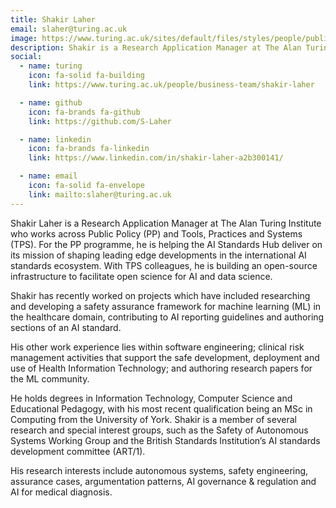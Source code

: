 ```yaml
---
title: Shakir Laher
email: slaher@turing.ac.uk
image: https://www.turing.ac.uk/sites/default/files/styles/people/public/2023-02/s_l.jpg
description: Shakir is a Research Application Manager at The Alan Turing Institute.
social:
  - name: turing
    icon: fa-solid fa-building
    link: https://www.turing.ac.uk/people/business-team/shakir-laher

  - name: github
    icon: fa-brands fa-github
    link: https://github.com/S-Laher

  - name: linkedin
    icon: fa-brands fa-linkedin
    link: https://www.linkedin.com/in/shakir-laher-a2b300141/

  - name: email
    icon: fa-solid fa-envelope
    link: mailto:slaher@turing.ac.uk
---
```


Shakir Laher is a Research Application Manager at The Alan Turing Institute who works across Public Policy (PP) and Tools, Practices and Systems (TPS). For the PP programme, he is helping the AI Standards Hub deliver on its mission of shaping leading edge developments in the international AI standards ecosystem. With TPS colleagues, he is building an open-source infrastructure to facilitate open science for AI and data science.

Shakir has recently worked on projects which have included researching and developing a safety assurance framework for machine learning (ML) in the healthcare domain, contributing to AI reporting guidelines and authoring sections of an AI standard.

His other work experience lies within software engineering; clinical risk management activities that support the safe development, deployment and use of Health Information Technology; and authoring research papers for the ML community.

He holds degrees in Information Technology, Computer Science and Educational Pedagogy, with his most recent qualification being an MSc in Computing from the University of York. Shakir is a member of several research and special interest groups, such as the Safety of Autonomous Systems Working Group and the British Standards Institution’s AI standards development committee (ART/1).

His research interests include autonomous systems, safety engineering, assurance cases, argumentation patterns, AI governance & regulation and AI for medical diagnosis.
